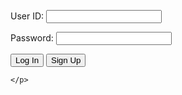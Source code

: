 <html lang="en">
<head>
  <meta charset="UTF-8">
  <meta name="viewport" content="width=device-width, initial-scale=1.0">
  <title>Login Page</title>
  <link rel="stylesheet" href="styles.css">
</head>
<body>
  <div id="errorMessage"></div>
  <form>
    <p>
      <label for="uid">User ID:</label>
      <input type="text" name="uid" id="uid" required>
    </p>
    <p>
      <label for="password">Password:</label>
      <input type="password" name="password" id="password" required>
    </p>
    <p>
      <button type="button" class="button-spacing" onclick="login_user()">Log In</button>
    <button onclick="window.location.href='https:/rayanesouuuu1234.github.io/tri2/2024/02/12/signup.html'" class="button-spacing">Sign Up</button>

    </p>
  </form>

  <script>
    function login_user() {
      console.log("login_user function called"); 
      const enteredUid = document.getElementById("uid").value;
      const enteredPassword = document.getElementById("password").value;
      console.log("Uid = " + enteredUid)
      console.log("Password = " + enteredPassword)
      login_api(enteredUid, enteredPassword); 
    }

    async function login_api(uid, password) { 
      console.log("login_api function called"); 
      var myHeaders = new Headers();
      myHeaders.append("Accept", "*/*");
      myHeaders.append("Accept-Language", "en-US,en;q=0.9");
      myHeaders.append("Content-Type", "application/json");
      myHeaders.append("Cookie", "jwt=eyJ0eXAiOiJKV1QiLCJhbGciOiJIUzI1NiJ9.eyJfdWlkIjoidG9ueSJ9.jEShka0oXI1-uCuSTfo3ed5WRw3ASLNV0Tpn1kc5GB0");
      
      var raw = JSON.stringify({
        "uid": uid, 
        "password": password 
      });

      var requestOptions = {
        method: 'POST',
        headers: myHeaders,
        body: raw,
        redirect: 'follow'
      };

      try {
        const response = await fetch("http://127.0.0.1:8086/api/users/authenticate", requestOptions);
        console.log("Response received:", response); 

        if (response.ok) {
          console.log("User logged in successfully");
          alert("Login Successful!!");
          window.location.href = "https://rayanesouuuu1234.github.io/cpt_frontend/2024/02/12/Home-Page.html";
        } else {
          console.error("User login failed");
          alert("Login Unsuccessful");
          const errorMessageDiv = document.getElementById('errorMessage');
          errorMessageDiv.innerHTML = '<label style="color: red;">User Login Failed</label>';
        }
      } catch (error) {
        console.error('Error:', error);
        alert("An error occurred during login: " + error.message); // Displaying the error message
      }
    }
  </script>
</body>
</html>
